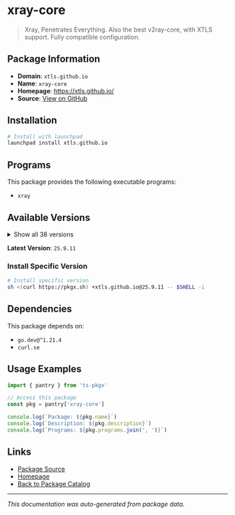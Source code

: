 # xray-core

> Xray, Penetrates Everything. Also the best v2ray-core, with XTLS support. Fully compatible configuration.

## Package Information

- **Domain**: `xtls.github.io`
- **Name**: `xray-core`
- **Homepage**: https://xtls.github.io/
- **Source**: [View on GitHub](https://github.com/pkgxdev/pantry/tree/main/projects/xtls.github.io/package.yml)

## Installation

```bash
# Install with launchpad
launchpad install xtls.github.io
```

## Programs

This package provides the following executable programs:

- `xray`

## Available Versions

<details>
<summary>Show all 38 versions</summary>

- `25.9.11`, `25.9.10`, `25.9.5`, `25.8.31`, `25.8.3`
- `25.7.26`, `25.7.25`, `25.6.8`, `25.5.16`, `25.4.30`
- `25.3.6`, `25.2.21`, `25.1.30`, `24.12.31`, `24.12.18`
- `24.11.30`, `24.11.21`, `24.11.11`, `24.11.5`, `24.10.31`
- `24.9.30`, `1.8.24`, `1.8.23`, `1.8.21`, `1.8.20`
- `1.8.19`, `1.8.18`, `1.8.17`, `1.8.16`, `1.8.15`
- `1.8.13`, `1.8.12`, `1.8.11`, `1.8.10`, `1.8.9`
- `1.8.8`, `1.8.7`, `1.8.6`

</details>

**Latest Version**: `25.9.11`

### Install Specific Version

```bash
# Install specific version
sh <(curl https://pkgx.sh) +xtls.github.io@25.9.11 -- $SHELL -i
```

## Dependencies

This package depends on:

- `go.dev@^1.21.4`
- `curl.se`

## Usage Examples

```typescript
import { pantry } from 'ts-pkgx'

// Access this package
const pkg = pantry['xray-core']

console.log(`Package: ${pkg.name}`)
console.log(`Description: ${pkg.description}`)
console.log(`Programs: ${pkg.programs.join(', ')}`)
```

## Links

- [Package Source](https://github.com/pkgxdev/pantry/tree/main/projects/xtls.github.io/package.yml)
- [Homepage](https://xtls.github.io/)
- [Back to Package Catalog](../../package-catalog.md)

---

*This documentation was auto-generated from package data.*
